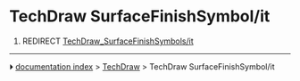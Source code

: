 # TechDraw SurfaceFinishSymbol/it
1.  REDIRECT [TechDraw_SurfaceFinishSymbols/it](TechDraw_SurfaceFinishSymbols/it.md)



---
⏵ [documentation index](../README.md) > [TechDraw](TechDraw_Workbench.md) > TechDraw SurfaceFinishSymbol/it
